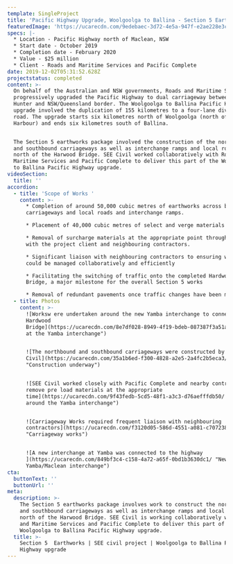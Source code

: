 ```yaml
---
template: SingleProject
title: 'Pacific Highway Upgrade, Woolgoolga to Ballina - Section 5 Earthworks '
featuredImage: 'https://ucarecdn.com/9edebaec-3d72-4e5a-947f-e2ae228e3cd1/'
specs: |-
  * Location - Pacific Highway north of Maclean, NSW  
  * Start date - October 2019
  * Completion date - February 2020
  * Value - $25 million 
  * Client - Roads and Maritime Services and Pacific Complete
date: 2019-12-02T05:31:52.628Z
projectstatus: completed
content: >-
  On behalf of the Australian and NSW governments, Roads and Maritime Services
  progressively upgraded the Pacific Highway to dual carriageway between the
  Hunter and NSW/Queensland border. The Woolgoolga to Ballina Pacific Highway
  upgrade involved the duplication of 155 kilometres to a four-lane divided
  road. The upgrade starts six kilometres north of Woolgoolga (north of Coffs
  Harbour) and ends six kilometres south of Ballina.


  The Section 5 earthworks package involved the construction of the northbound
  and southbound carriageways as well as interchange ramps and local roads,
  north of the Harwood Bridge. SEE Civil worked collaboratively with Roads and
  Maritime Services and Pacific Complete to deliver this part of the Woolgoolga
  to Ballina Pacific Highway upgrade.
videoSection:
  title: ''
accordion:
  - title: 'Scope of Works '
    content: >-
      * Completion of around 50,000 cubic metres of earthworks across both
      carriageways and local roads and interchange ramps. 

      * Placement of 40,000 cubic metres of select and verge materials 

      * Removal of surcharge materials at the appropriate point through liaison
      with the project client and neighbouring contractors. 

      * Significant liaison with neighbouring contractors to ensuring works
      could be managed collaboratively and efficiently

      * Facilitating the switching of traffic onto the completed Hardwood
      Bridge, a major milestone for the overall Section 5 works 

      * Removal of redundant pavements once traffic changes have been made
  - title: Photos
    content: >-
      ![Worksw ere undertaken around the new Yamba interchange to connect to the
      Hardwood
      Bridge](https://ucarecdn.com/8e7df028-8949-4f19-bdeb-087387f3a51a/ "Works
      at the Yamba interchange")


      ![The northbound and southbound carriageways were constructed by SEE
      Civil](https://ucarecdn.com/35a1b6ed-f300-4828-a2e5-2a4fc2b5eca3/
      "Construction underway")


      ![SEE Civil worked closely with Pacific Complete and nearby contractors to
      remove pre load materials at the appropriate
      time](https://ucarecdn.com/9f43fedb-5cd5-48f1-a3c3-d76aefffdb50/ "Works
      around the Yamba interchange")


      ![Carriageway Works required frequent liaison with neighbouring
      contractors](https://ucarecdn.com/f3120d05-586d-4551-a081-c707238950bd/
      "Carriageway works")


      ![A new interchange at Yamba was connected to the highway
      ](https://ucarecdn.com/849bf3c4-c158-4a72-a65f-0bd1b3630dc1/ "New
      Yamba/Maclean interchange")
cta:
  buttonText: ''
  buttonUrl: ''
meta:
  description: >-
    The Section 5 earthworks package involves work to construct the northbound
    and southbound carriageways as well as interchange ramps and local roads,
    north of the Harwood Bridge. SEE Civil is working collaboratively with Roads
    and Maritime Services and Pacific Complete to deliver this part of the
    Woolgoolga to Ballina Pacific Highway upgrade.
  title: >-
    Section 5  Earthworks | SEE civil project | Woolgoolga to Ballina Pacific
    Highway upgrade
---
```


